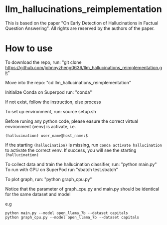 # llm_hallucinations_reimplementation

This is based on the paper "On Early Detection of Hallucinations in Factual Question Answering". All rights are reserved by the authors of the paper.

# How to use
To download the repo, run: "git clone https://github.com/johnnyzheng0636/llm_hallucinations_reimplementation.git"

Move into the repo: "cd llm_hallucinations_reimplementation"

Initialize Conda on Superpod run: "conda"

If not exist, follow the instruction, else process

To set up environment, run: source setup.sh

Before runing any python code, please easure the correct virtual environment (venv) is activate, i.e.

```
(hallucination) user_name@host_name:$
```

If the starting `(hallucination)` is missing, run `conda activate hallucination` to activate the correct venv. If success, you will see the starting `(hallucination)`

To collect data and train the hallucination classifier, run: "python main.py" To run with GPU on SuperPod run "sbatch test.sbatch"

To plot graph, run: "python graph_cpu.py"

Notice that the parameter of graph_cpu.py and main.py should be identical for the same dataset and model

e.g

```
python main.py --model open_llama_7b --dataset capitals
python graph_cpu.py --model open_llama_7b --dataset capitals
```
